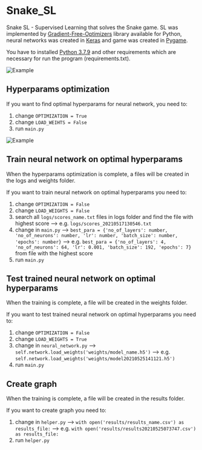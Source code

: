 # Snake_SL
Snake SL - Supervised Learning that solves the Snake game. SL was implemented by [Gradient-Free-Optimizers](https://github.com/SimonBlanke/Gradient-Free-Optimizers) library available for Python, neural networks was created in [Keras](https://keras.io/) and game was created in [Pygame](https://www.pygame.org/news).

You have to installed [Python 3.7.9](https://www.python.org/downloads/release/python-379/) and other requirements which are necessary for run the program (requirements.txt).

![Example](https://github.com/petomuro/Snake_SL/blob/main/Game.PNG)

## Hyperparams optimization
If you want to find optimal hyperparams for neural network, you need to: 
  1. change `OPTIMIZATION = True`
  2. change `LOAD_WEIHTS = False`
  3. run `main.py`

![Example](https://github.com/petomuro/Snake_SL/blob/main/Training_final_100k.png)

## Train neural network on optimal hyperparams
When the hyperparams optimization is complete, a files will be created in the logs and weights folder. 

If you want to train neural network on optimal hyperparams you need to:
  1. change `OPTIMIZATION = False`
  2. change `LOAD_WEIGHTS = False`
  3. search all `logs/scores_name.txt` files in logs folder and find the file with highest score --> e.g. `logs/scores_20210517130546.txt`
  4. change in `main.py` --> `best_para = {'no_of_layers': number, 'no_of_neurons': number, 'lr': number, 'batch_size': number, 'epochs': number}` --> e.g. `best_para = {'no_of_layers': 4, 'no_of_neurons': 64, 'lr': 0.001, 'batch_size': 192, 'epochs': 7}` from file with the highest score
  5. run `main.py`

## Test trained neural network on optimal hyperparams
When the training is complete, a file will be created in the weights folder. 

If you want to test trained neural network on optimal hyperparams you need to:
  1. change `OPTIMIZATION = False`
  2. change `LOAD_WEIGHTS = True`
  3. change in `neural_network.py` --> `self.network.load_weights('weights/model_name.h5')` --> e.g. `self.network.load_weights('weights/model20210525141121.h5')`
  4. run `main.py`

## Create graph
When the training is complete, a file will be created in the results folder.

If you want to create graph you need to: 
  1. change in `helper.py` --> `with open('results/results_name.csv') as results_file:` --> e.g. `with open('results/results20210525073747.csv') as results_file:`
  2. run `helper.py`
